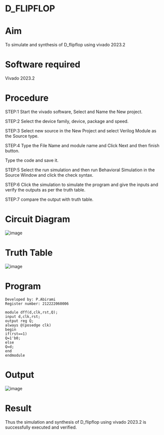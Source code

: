# D_FLIPFLOP

# Aim
To simulate and synthesis of D_flipflop using vivado 2023.2
# Software required
Vivado 2023.2
# Procedure
STEP:1 Start the vivado software, Select and Name the New project.

STEP:2 Select the device family, device, package and speed.

STEP:3 Select new source in the New Project and select Verilog Module as the Source type.

STEP:4 Type the File Name and module name and Click Next and then finish button.

Type the code and save it.

STEP:5 Select the run simulation and then run Behavioral Simulation in the Source Window and click the check syntax.

STEP:6 Click the simulation to simulate the program and give the inputs and verify the outputs as per the truth table.

STEP:7 compare the output with truth table.
# Circuit Diagram
![image](https://github.com/RESMIRNAIR/D_FLIPFLOP/assets/154305926/4f3e1d9d-e0c3-464e-b0e4-e47946c813bd)
# Truth Table
![image](https://github.com/RESMIRNAIR/D_FLIPFLOP/assets/154305926/42d38f79-9cc3-4b09-a46f-e0c1241dee57)
# Program
```
Developed by: P.Abirami
Register number: 212222060006
```
```
module dff(d,clk,rst,Q);
input d,clk,rst;
output reg Q;
always @(posedge clk)
begin
if(rst==1)
Q=1'b0;
else
Q=d;
end
endmodule
```
# Output
![image](https://github.com/abiramipitchaimani/D_FLIPFLOP/assets/163704307/305160e2-1562-4094-988e-c5ff442ef53e)


# Result
Thus the simulation and synthesis of D_flipflop using vivado 2023.2 is successfully executed and verified.

